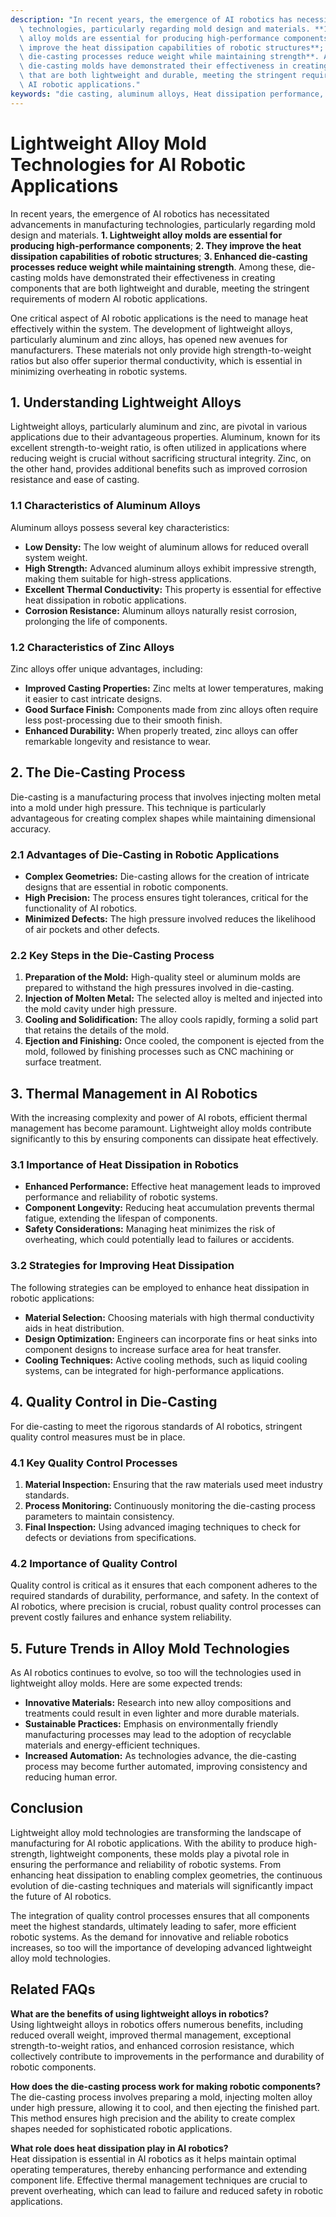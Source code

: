 ```yaml
---
description: "In recent years, the emergence of AI robotics has necessitated advancements in manufacturing\
  \ technologies, particularly regarding mold design and materials. **1. Lightweight\
  \ alloy molds are essential for producing high-performance components**; **2. They\
  \ improve the heat dissipation capabilities of robotic structures**; **3. Enhanced\
  \ die-casting processes reduce weight while maintaining strength**. Among these,\
  \ die-casting molds have demonstrated their effectiveness in creating components\
  \ that are both lightweight and durable, meeting the stringent requirements of modern\
  \ AI robotic applications."
keywords: "die casting, aluminum alloys, Heat dissipation performance, Heat dissipation efficiency"
---
```

# Lightweight Alloy Mold Technologies for AI Robotic Applications

In recent years, the emergence of AI robotics has necessitated advancements in manufacturing technologies, particularly regarding mold design and materials. **1. Lightweight alloy molds are essential for producing high-performance components**; **2. They improve the heat dissipation capabilities of robotic structures**; **3. Enhanced die-casting processes reduce weight while maintaining strength**. Among these, die-casting molds have demonstrated their effectiveness in creating components that are both lightweight and durable, meeting the stringent requirements of modern AI robotic applications.

One critical aspect of AI robotic applications is the need to manage heat effectively within the system. The development of lightweight alloys, particularly aluminum and zinc alloys, has opened new avenues for manufacturers. These materials not only provide high strength-to-weight ratios but also offer superior thermal conductivity, which is essential in minimizing overheating in robotic systems.

## **1. Understanding Lightweight Alloys**

Lightweight alloys, particularly aluminum and zinc, are pivotal in various applications due to their advantageous properties. Aluminum, known for its excellent strength-to-weight ratio, is often utilized in applications where reducing weight is crucial without sacrificing structural integrity. Zinc, on the other hand, provides additional benefits such as improved corrosion resistance and ease of casting.

### **1.1 Characteristics of Aluminum Alloys**

Aluminum alloys possess several key characteristics:

- **Low Density:** The low weight of aluminum allows for reduced overall system weight.
- **High Strength:** Advanced aluminum alloys exhibit impressive strength, making them suitable for high-stress applications.
- **Excellent Thermal Conductivity:** This property is essential for effective heat dissipation in robotic applications.
- **Corrosion Resistance:** Aluminum alloys naturally resist corrosion, prolonging the life of components.

### **1.2 Characteristics of Zinc Alloys**

Zinc alloys offer unique advantages, including:

- **Improved Casting Properties:** Zinc melts at lower temperatures, making it easier to cast intricate designs.
- **Good Surface Finish:** Components made from zinc alloys often require less post-processing due to their smooth finish.
- **Enhanced Durability:** When properly treated, zinc alloys can offer remarkable longevity and resistance to wear.

## **2. The Die-Casting Process**

Die-casting is a manufacturing process that involves injecting molten metal into a mold under high pressure. This technique is particularly advantageous for creating complex shapes while maintaining dimensional accuracy.

### **2.1 Advantages of Die-Casting in Robotic Applications**

- **Complex Geometries:** Die-casting allows for the creation of intricate designs that are essential in robotic components.
- **High Precision:** The process ensures tight tolerances, critical for the functionality of AI robotics.
- **Minimized Defects:** The high pressure involved reduces the likelihood of air pockets and other defects.

### **2.2 Key Steps in the Die-Casting Process**

1. **Preparation of the Mold:** High-quality steel or aluminum molds are prepared to withstand the high pressures involved in die-casting.
2. **Injection of Molten Metal:** The selected alloy is melted and injected into the mold cavity under high pressure.
3. **Cooling and Solidification:** The alloy cools rapidly, forming a solid part that retains the details of the mold.
4. **Ejection and Finishing:** Once cooled, the component is ejected from the mold, followed by finishing processes such as CNC machining or surface treatment.

## **3. Thermal Management in AI Robotics**

With the increasing complexity and power of AI robots, efficient thermal management has become paramount. Lightweight alloy molds contribute significantly to this by ensuring components can dissipate heat effectively.

### **3.1 Importance of Heat Dissipation in Robotics**

- **Enhanced Performance:** Effective heat management leads to improved performance and reliability of robotic systems.
- **Component Longevity:** Reducing heat accumulation prevents thermal fatigue, extending the lifespan of components.
- **Safety Considerations:** Managing heat minimizes the risk of overheating, which could potentially lead to failures or accidents.

### **3.2 Strategies for Improving Heat Dissipation**

The following strategies can be employed to enhance heat dissipation in robotic applications:

- **Material Selection:** Choosing materials with high thermal conductivity aids in heat distribution.
- **Design Optimization:** Engineers can incorporate fins or heat sinks into component designs to increase surface area for heat transfer.
- **Cooling Techniques:** Active cooling methods, such as liquid cooling systems, can be integrated for high-performance applications.

## **4. Quality Control in Die-Casting**

For die-casting to meet the rigorous standards of AI robotics, stringent quality control measures must be in place.

### **4.1 Key Quality Control Processes**

1. **Material Inspection:** Ensuring that the raw materials used meet industry standards.
2. **Process Monitoring:** Continuously monitoring the die-casting process parameters to maintain consistency.
3. **Final Inspection:** Using advanced imaging techniques to check for defects or deviations from specifications.

### **4.2 Importance of Quality Control**

Quality control is critical as it ensures that each component adheres to the required standards of durability, performance, and safety. In the context of AI robotics, where precision is crucial, robust quality control processes can prevent costly failures and enhance system reliability.

## **5. Future Trends in Alloy Mold Technologies**

As AI robotics continues to evolve, so too will the technologies used in lightweight alloy molds. Here are some expected trends:

- **Innovative Materials:** Research into new alloy compositions and treatments could result in even lighter and more durable materials.
- **Sustainable Practices:** Emphasis on environmentally friendly manufacturing processes may lead to the adoption of recyclable materials and energy-efficient techniques.
- **Increased Automation:** As technologies advance, the die-casting process may become further automated, improving consistency and reducing human error.

## Conclusion

Lightweight alloy mold technologies are transforming the landscape of manufacturing for AI robotic applications. With the ability to produce high-strength, lightweight components, these molds play a pivotal role in ensuring the performance and reliability of robotic systems. From enhancing heat dissipation to enabling complex geometries, the continuous evolution of die-casting techniques and materials will significantly impact the future of AI robotics.

The integration of quality control processes ensures that all components meet the highest standards, ultimately leading to safer, more efficient robotic systems. As the demand for innovative and reliable robotics increases, so too will the importance of developing advanced lightweight alloy mold technologies.

## Related FAQs

**What are the benefits of using lightweight alloys in robotics?**  
Using lightweight alloys in robotics offers numerous benefits, including reduced overall weight, improved thermal management, exceptional strength-to-weight ratios, and enhanced corrosion resistance, which collectively contribute to improvements in the performance and durability of robotic components.

**How does the die-casting process work for making robotic components?**  
The die-casting process involves preparing a mold, injecting molten alloy under high pressure, allowing it to cool, and then ejecting the finished part. This method ensures high precision and the ability to create complex shapes needed for sophisticated robotic applications.

**What role does heat dissipation play in AI robotics?**  
Heat dissipation is essential in AI robotics as it helps maintain optimal operating temperatures, thereby enhancing performance and extending component life. Effective thermal management techniques are crucial to prevent overheating, which can lead to failure and reduced safety in robotic applications.
